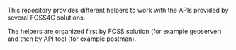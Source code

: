 This repository provides different helpers to work with the APIs provided by several FOSS4G solutions.

The helpers are organized first by FOSS solution (for example geoserver) and then by API tool (for example postman).